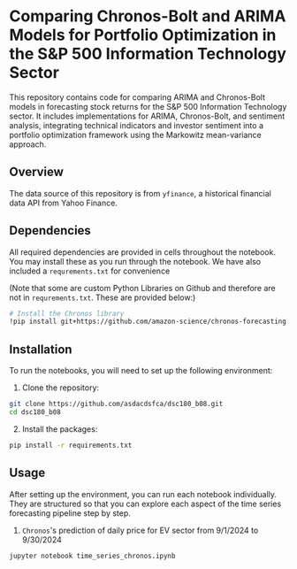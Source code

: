 # Comparing Chronos-Bolt and ARIMA Models for Portfolio Optimization in the S\&P 500 Information Technology Sector
This repository contains code for comparing ARIMA and Chronos-Bolt models in forecasting stock returns for the S&P 500 Information Technology sector. It includes implementations for ARIMA, Chronos-Bolt, and sentiment analysis, integrating technical indicators and investor sentiment into a portfolio optimization framework using the Markowitz mean-variance approach.

## Overview
The data source of this repository is from `yfinance`, a historical financial data API from Yahoo Finance.

## Dependencies

All required dependencies are provided in cells throughout the notebook. You may install these as you run through the notebook. We have also included a ```requrements.txt``` for convenience

(Note that some are custom Python Libraries on Github and therefore are not in ```requrements.txt```. These are provided below:)

```bash
# Install the Chronos library
!pip install git+https://github.com/amazon-science/chronos-forecasting.git
```

## Installation
To run the notebooks, you will need to set up the following environment:

1. Clone the repository:
```bash
git clone https://github.com/asdacdsfca/dsc180_b08.git
cd dsc180_b08
```

2. Install the packages:
```bash
pip install -r requirements.txt
```

## Usage
After setting up the environment, you can run each notebook individually. They are structured so that you can explore each aspect of the time series forecasting pipeline step by step.

1.  ```Chronos```'s prediction of daily price for EV sector from 9/1/2024 to 9/30/2024
```bash
jupyter notebook time_series_chronos.ipynb
```


